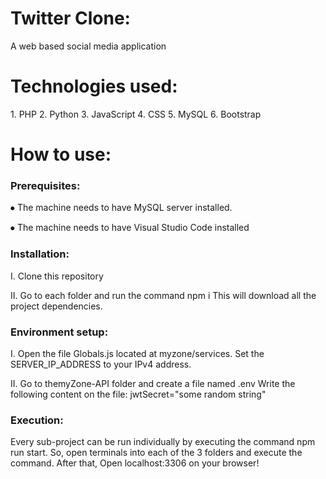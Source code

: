 <h1>Twitter Clone: </h1> 
A web based social media application

<h1> Technologies used: </h1> 
1.	PHP
2.	Python
3.	JavaScript
4.	CSS
5.	MySQL
6.	Bootstrap

<h1> How to use: </h1> 



<h3> Prerequisites: </h3> 

⦁	The machine needs to have MySQL server installed.

⦁	The machine needs to have Visual Studio Code installed



<h3> Installation: </h3>

I.	Clone this repository

II.	Go to each folder and run the command
   npm i
     This will download all the project dependencies.


<h3> Environment setup: </h3>

I.	Open the file Globals.js located at myzone/services.
   Set the SERVER_IP_ADDRESS to your IPv4 address.
   
II.	Go to themyZone-API folder and create a file named
  .env
  Write the following content on the file:
  jwtSecret="some random string"


<h3>Execution: </h3>

Every sub-project can be run individually by executing the command npm run start.
So, open terminals into each of the 3 folders and execute the command.
After that, Open localhost:3306 on your browser!
